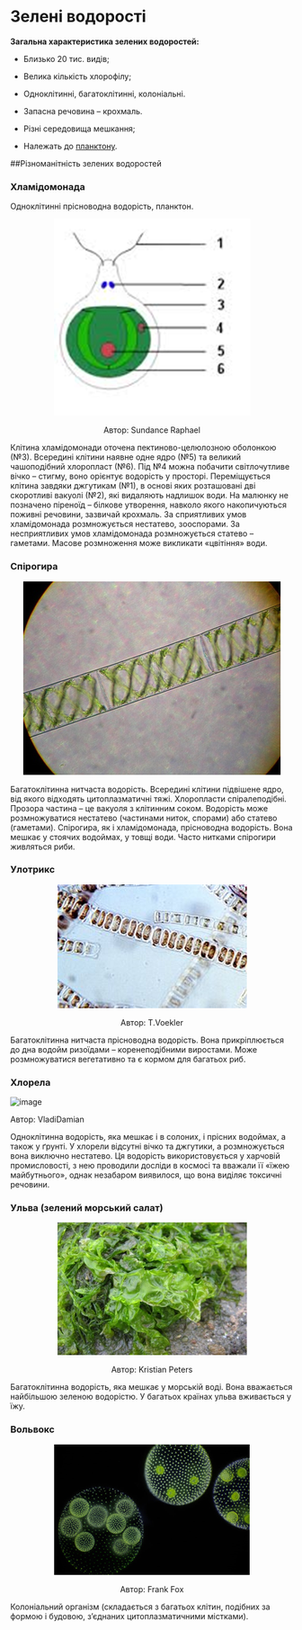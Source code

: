 # Зелені водорості

**Загальна характеристика зелених водоростей:**

-   Близько 20 тис. видів;

-   Велика кількість хлорофілу;

-   Одноклітинні, багатоклітинні, колоніальні.

-   Запасна речовина – крохмаль.

-   Різні середовища мешкання;

-   Належать до <u>планктону</u>.

##Різноманітність зелених водоростей

### Хламiдомонада
Одноклітинні прісноводна водорість, планктон.
<div align="center">
<img src="1.png">
<p>Автор: <span class="p1">Sundance Raphael</span></p>
</div>

Клітина хламідомонади оточена пектиново-целюлозною оболонкою (№3). Всередині клітини наявне одне ядро (№5) та великий чашоподібний
хлоропласт (№6). Під №4 можна побачити світлочутливе вічко – стигму, воно орієнтує водорість у просторі. Переміщується клітина завдяки джгутикам (№1), в основі яких розташовані дві скоротливі вакуолі (№2), які видаляють надлишок води. На малюнку не позначено <span class="p1">піреноїд</span> – білкове утворення, навколо якого накопичуються поживні речовини, зазвичай крохмаль. За сприятливих умов хламідомонада розмножується нестатево, зооспорами. За несприятливих умов хламідомонада розмножується статево – гаметами. Масове розмноження може викликати «цвітіння» води.

### Спірогира

<div align="center">
<img src="2.jpg">
</div>

Багатоклітинна нитчаста водорість. Всередині клітини підвішене ядро, від якого відходять цитоплазматичні тяжі. Хлоропласти спіралеподібні. Прозора частина – це вакуоля з клітинним соком. Водорість може розмножуватися нестатево (частинами ниток, спорами) або статево (гаметами). Спірогира, як і хламідомонада, прісноводна водорість. Вона мешкає у стоячих водоймах, у товщі води. Часто нитками спірогири живляться риби.

### Улотрикс

<div align="center">
<img src="3.png">
<p>Автор: <span class="p1">T.Voekler</span></p>
</div>

Багатоклітинна нитчаста прісноводна водорість. Вона прикріплюється до дна водойм <span class="p1">ризоїдами</span> – коренеподібними виростами. Може розмножуватися вегетативно та є кормом для багатьох риб.

### Хлорела

![image](4)

Автор: VladiDamian

Одноклітинна водорість, яка мешкає і в солоних, і прісних водоймах, а також у ґрунті. У хлорели відсутні вічко та джгутики, а розмножується вона виключно нестатево. Ця водорість використовується у харчовій промисловості, з нею проводили досліди в космосі та вважали її «їжею майбутнього», однак незабаром виявилося, що вона виділяє токсичні речовини.

### Ульва (зелений морський салат)

<div align="center">
<img src="5.jpg">
<p>Автор: <span class="p1">Kristian Peters</span></p>
</div>

Багатоклітинна водорість, яка мешкає у морській воді. Вона вважається найбільшою зеленою водорістю. У багатьох країнах ульва вживається у їжу.

### Вольвокс

<div align="center">
<img src="6.png">
<p>Автор: <span class="p1">Frank Fox</span></p>
</div>

Колоніальний організм (складається з багатьох клітин, подібних за формою і будовою, з’єднаних цитоплазматичними містками).
